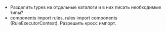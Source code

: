 - Разделить types на отдельные каталоги и в них писать необходимые типы?
- components import rules, rules import components (RuleExecutorContext). Разрешить кросс импорт.
